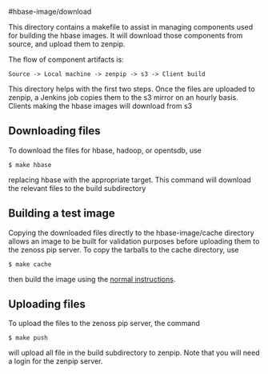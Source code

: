 #hbase-image/download

This directory contains a makefile to assist in managing components used for 
building the hbase images.  It will download those components from source, 
and upload them to zenpip.

The flow of component artifacts is:
```
Source -> Local machine -> zenpip -> s3 -> Client build
```
This directory helps with the first two steps. Once the files are uploaded to 
zenpip, a Jenkins job copies them to the s3 mirror on an hourly basis. Clients 
making the hbase images will download from s3

## Downloading files

To download the files for hbase, hadoop, or opentsdb, use 
```
$ make hbase
```
replacing hbase with the appropriate target.  This command will download the 
relevant files to the build subdirectory

## Building a test image

Copying the downloaded files directly to the hbase-image/cache directory 
allows an image to be built for validation purposes before uploading them 
to the zenoss pip server.  To copy the tarballs to the cache directory, use 
```
$ make cache
```
then build the image using the [normal instructions](../README.md).

## Uploading files

To upload the files to the zenoss pip server, the command
```
$ make push
```
will upload all file in the build subdirectory to zenpip.  Note that you will 
need a login for the zenpip server.


